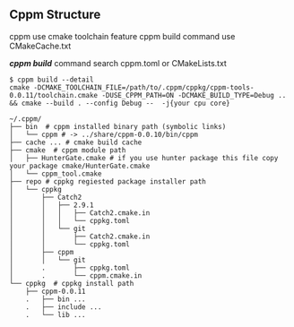 ## Cppm Structure
cppm use cmake toolchain feature
cppm build command use CMakeCache.txt 

***cppm build*** command search cppm.toml or CMakeLists.txt
```console
$ cppm build --detail 
cmake -DCMAKE_TOOLCHAIN_FILE=/path/to/.cppm/cppkg/cppm-tools-0.0.11/toolchain.cmake -DUSE_CPPM_PATH=ON -DCMAKE_BUILD_TYPE=Debug .. && cmake --build . --config Debug --  -j{your cpu core}
```

~~~console
~/.cppm/
├── bin  # cppm installed binary path (symbolic links)
│   └── cppm # -> ../share/cppm-0.0.10/bin/cppm
├── cache ... # cmake build cache
├── cmake  # cppm module path
│   ├── HunterGate.cmake # if you use hunter package this file copy your package cmake/HunterGate.cmake
│   └── cppm_tool.cmake 
├── repo # cppkg regiested package installer path 
│   └── cppkg
│       ├── Catch2
│       │   ├── 2.9.1
│       │   │   ├── Catch2.cmake.in
│       │   │   └── cppkg.toml
│       │   └── git
│       │       ├── Catch2.cmake.in
│       │       └── cppkg.toml
│       ├── cppm
│       │   └── git
│       .       ├── cppkg.toml
│       .       └── cppm.cmake.in 
└── cppkg  # cppkg install path
    ├── cppm-0.0.11
    .   ├── bin ...
    .   ├── include ...
    .   └── lib ...
 
~~~
